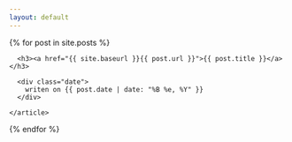 ```yaml
---
layout: default
---
```


<div class="posts">
  {% for post in site.posts %}
    <article class="post">

      <h3><a href="{{ site.baseurl }}{{ post.url }}">{{ post.title }}</a></h3>

      <div class="date">
        writen on {{ post.date | date: "%B %e, %Y" }}
      </div>
      
    </article>
  {% endfor %}
</div>
